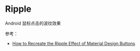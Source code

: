 # Ripple

Android 鼠标点击的波纹效果

参考：

- [How to Recreate the Ripple Effect of Material Design Buttons](https://css-tricks.com/how-to-recreate-the-ripple-effect-of-material-design-buttons/)
